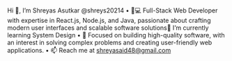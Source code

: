 Hi 👋, I’m Shreyas Asutkar @shreys20214
•	👨💻 Full-Stack Web Developer with expertise in React.js, Node.js, and Java, passionate about crafting modern user interfaces and scalable software solutions🌱 I’m currently learning System Design
•	🚀 Focused on building high-quality software, with an interest in solving complex problems and creating user-friendly web applications.
•	📫 Reach me at shreyasaid48@gmail.com
